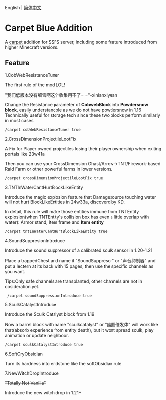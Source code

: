 English | [简体中文](README_CN.md)

# Carpet Blue Addition

A [carpet](https://github.com/gnembon/fabric-carpet) addition for SSFS server, including some feature introduced from higher Minecraft versions.

## Feature

1.CobWebResistanceTuner

The first rule of the mod LOL!

"我们低版本没有细雪啊这个收集用不了= ="-xinianxiyuan

Change the Resistance parameter of **CobwebBlock** into **Powdersnow block**, easily understandble as we do not have powdersnow in 1.16
Technically useful for storage tech since these two blocks perform similarly in most cases

```
/carpet cobWebResistanceTuner true
```

2.CrossDimensionProjectileLootFix

A Fix for Player owned projectiles losing their player ownership when exiting portals like 23w41a

Then you can use your CrossDimension Ghast/Arrow->TNT/Firework-based Raid Farm or other powerful farms in lower versions.

```
/carpet crossDimensionProjectileLootFix true
```

3.TNTInWaterCantHurtBlockLikeEntity

Introduce the magic explosion feature that Damagesource touching water will not hurt BlockLikeEntities in 24w33a, discoverd by KD.

In detail, this rule will make those entities immune from TNTEntity explosion(when TNTEntity's collision box has even a little overlap with water):
Armor stand, Item frame and **Item entity**

```
/carpet tntInWaterCantHurtBlockLikeEntity true
```

4.SoundSuppresionIntroduce

Introduce the sound suppressor of a calibrated sculk sensor in 1.20-1.21

Place a trappedChest and name it "SoundSuppresor" or "声音抑制器" and put a lectern at its back with 15 pages, then use the specific channels as you want.

Tips:Only safe channels are transplanted, other channels are not in cosideration yet.

```
 /carpet soundSuppressionIntroduce true
```

5.SculkCatalystIntroduce

Introduce the Sculk Catalyst block from 1.19

Now a barrel block with name "sculkcatalyst" or "幽匿催发体" will work like that(absorb experience from entity death), but it wont spread sculk, play animation or update neighboor.

```
/carpet sculkCatalystIntroduce true
```

6.SoftCryObsidian

Turn its hardness into endstone like the softObsidian rule

7.NewWitchDropIntroduce

<del>"Totally Not Vanilla"</del>

Introduce the new witch drop in 1.21+

